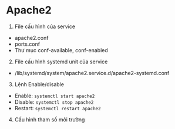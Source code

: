 # Apache2
1. File cấu hình của service
- apache2.conf
- ports.conf
- Thư mục conf-available, conf-enabled

2. File cấu hình systemd unit của service
- /lib/systemd/system/apache2.service.d/apache2-systemd.conf

3. Lệnh Enable/disable
- Enable: `systemctl start apache2`
- Disable: `systemctl stop apache2`
- Restart: `systemctl restart apache2`

4. Cấu hình tham số môi trường

